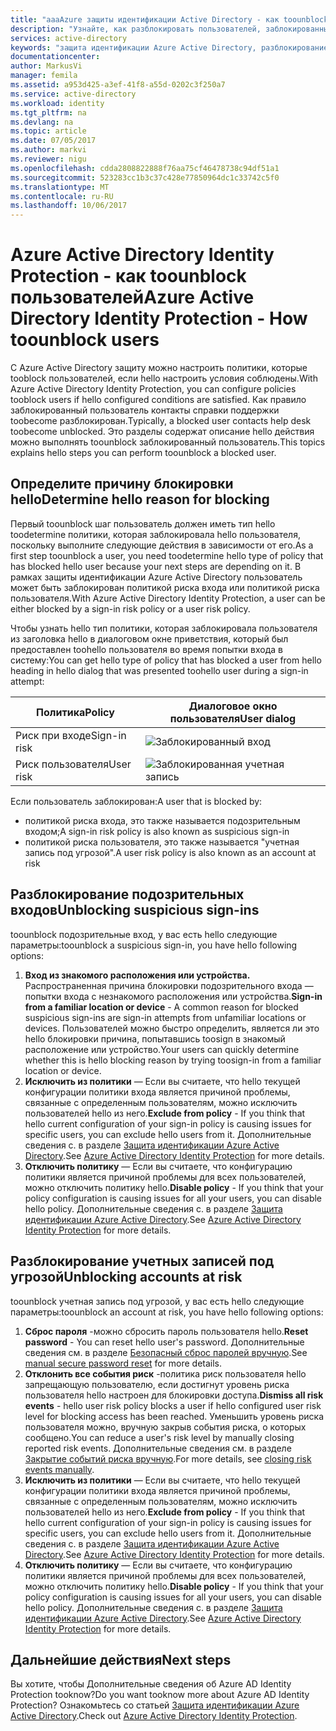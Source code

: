 ```yaml
---
title: "aaaAzure защиты идентификации Active Directory - как toounblock пользователей | Документы Microsoft"
description: "Узнайте, как разблокировать пользователей, заблокированных политикой защиты идентификации Azure Active Directory."
services: active-directory
keywords: "защита идентификации Azure Active Directory, разблокирование пользователей"
documentationcenter: 
author: MarkusVi
manager: femila
ms.assetid: a953d425-a3ef-41f8-a55d-0202c3f250a7
ms.service: active-directory
ms.workload: identity
ms.tgt_pltfrm: na
ms.devlang: na
ms.topic: article
ms.date: 07/05/2017
ms.author: markvi
ms.reviewer: nigu
ms.openlocfilehash: cdda2808822888f76aa75cf46478738c94df51a1
ms.sourcegitcommit: 523283cc1b3c37c428e77850964dc1c33742c5f0
ms.translationtype: MT
ms.contentlocale: ru-RU
ms.lasthandoff: 10/06/2017
---
```

# <a name="azure-active-directory-identity-protection---how-toounblock-users"></a><span data-ttu-id="e9c2a-104">Azure Active Directory Identity Protection - как toounblock пользователей</span><span class="sxs-lookup"><span data-stu-id="e9c2a-104">Azure Active Directory Identity Protection - How toounblock users</span></span>
<span data-ttu-id="e9c2a-105">С Azure Active Directory защиту можно настроить политики, которые tooblock пользователей, если hello настроить условия соблюдены.</span><span class="sxs-lookup"><span data-stu-id="e9c2a-105">With Azure Active Directory Identity Protection, you can configure policies tooblock users if hello configured conditions are satisfied.</span></span> <span data-ttu-id="e9c2a-106">Как правило заблокированный пользователь контакты справки поддержки toobecome разблокирован.</span><span class="sxs-lookup"><span data-stu-id="e9c2a-106">Typically, a blocked user contacts help desk toobecome unblocked.</span></span> <span data-ttu-id="e9c2a-107">Это разделы содержат описание hello действия можно выполнять toounblock заблокированный пользователь.</span><span class="sxs-lookup"><span data-stu-id="e9c2a-107">This topics explains hello steps you can perform toounblock a blocked user.</span></span>

## <a name="determine-hello-reason-for-blocking"></a><span data-ttu-id="e9c2a-108">Определите причину блокировки hello</span><span class="sxs-lookup"><span data-stu-id="e9c2a-108">Determine hello reason for blocking</span></span>
<span data-ttu-id="e9c2a-109">Первый toounblock шаг пользователь должен иметь тип hello toodetermine политики, которая заблокировала hello пользователя, поскольку выполните следующие действия в зависимости от его.</span><span class="sxs-lookup"><span data-stu-id="e9c2a-109">As a first step toounblock a user, you need toodetermine hello type of policy that has blocked hello user because your next steps are depending on it.</span></span>
<span data-ttu-id="e9c2a-110">В рамках защиты идентификации Azure Active Directory пользователь может быть заблокирован политикой риска входа или политикой риска пользователя.</span><span class="sxs-lookup"><span data-stu-id="e9c2a-110">With Azure Active Directory Identity Protection, a user can be either blocked by a sign-in risk policy or a user risk policy.</span></span>

<span data-ttu-id="e9c2a-111">Чтобы узнать hello тип политики, которая заблокировала пользователя из заголовка hello в диалоговом окне приветствия, который был предоставлен toohello пользователя во время попытки входа в систему:</span><span class="sxs-lookup"><span data-stu-id="e9c2a-111">You can get hello type of policy that has blocked a user from hello heading in hello dialog that was presented toohello user during a sign-in attempt:</span></span>

| <span data-ttu-id="e9c2a-112">Политика</span><span class="sxs-lookup"><span data-stu-id="e9c2a-112">Policy</span></span> | <span data-ttu-id="e9c2a-113">Диалоговое окно пользователя</span><span class="sxs-lookup"><span data-stu-id="e9c2a-113">User dialog</span></span> |
| --- | --- |
| <span data-ttu-id="e9c2a-114">Риск при входе</span><span class="sxs-lookup"><span data-stu-id="e9c2a-114">Sign-in risk</span></span> |![Заблокированный вход](./media/active-directory-identityprotection-unblock-howto/02.png) |
| <span data-ttu-id="e9c2a-116">Риск пользователя</span><span class="sxs-lookup"><span data-stu-id="e9c2a-116">User risk</span></span> |![Заблокированная учетная запись](./media/active-directory-identityprotection-unblock-howto/104.png) |

<span data-ttu-id="e9c2a-118">Если пользователь заблокирован:</span><span class="sxs-lookup"><span data-stu-id="e9c2a-118">A user that is blocked by:</span></span>

* <span data-ttu-id="e9c2a-119">политикой риска входа, это также называется подозрительным входом;</span><span class="sxs-lookup"><span data-stu-id="e9c2a-119">A sign-in risk policy is also known as suspicious sign-in</span></span>
* <span data-ttu-id="e9c2a-120">политикой риска пользователя, это также называется "учетная запись под угрозой".</span><span class="sxs-lookup"><span data-stu-id="e9c2a-120">A user risk policy is also known as an account at risk</span></span>

## <a name="unblocking-suspicious-sign-ins"></a><span data-ttu-id="e9c2a-121">Разблокирование подозрительных входов</span><span class="sxs-lookup"><span data-stu-id="e9c2a-121">Unblocking suspicious sign-ins</span></span>
<span data-ttu-id="e9c2a-122">toounblock подозрительные вход, у вас есть hello следующие параметры:</span><span class="sxs-lookup"><span data-stu-id="e9c2a-122">toounblock a suspicious sign-in, you have hello following options:</span></span>

1. <span data-ttu-id="e9c2a-123">**Вход из знакомого расположения или устройства.** Распространенная причина блокировки подозрительного входа — попытки входа с незнакомого расположения или устройства.</span><span class="sxs-lookup"><span data-stu-id="e9c2a-123">**Sign-in from a familiar location or device** - A common reason for blocked suspicious sign-ins are sign-in attempts from unfamiliar locations or devices.</span></span> <span data-ttu-id="e9c2a-124">Пользователей можно быстро определить, является ли это hello блокировки причина, попытавшись toosign в знакомый расположение или устройство.</span><span class="sxs-lookup"><span data-stu-id="e9c2a-124">Your users can quickly determine whether this is hello blocking reason by trying toosign-in from a familiar location or device.</span></span>
2. <span data-ttu-id="e9c2a-125">**Исключить из политики** — Если вы считаете, что hello текущей конфигурации политики входа является причиной проблемы, связанные с определенным пользователям, можно исключить пользователей hello из него.</span><span class="sxs-lookup"><span data-stu-id="e9c2a-125">**Exclude from policy** - If you think that hello current configuration of your sign-in policy is causing issues for specific users, you can exclude hello users from it.</span></span> <span data-ttu-id="e9c2a-126">Дополнительные сведения с. в разделе [Защита идентификации Azure Active Directory](active-directory-identityprotection.md).</span><span class="sxs-lookup"><span data-stu-id="e9c2a-126">See [Azure Active Directory Identity Protection](active-directory-identityprotection.md) for more details.</span></span>
3. <span data-ttu-id="e9c2a-127">**Отключить политику** — Если вы считаете, что конфигурацию политики является причиной проблемы для всех пользователей, можно отключить политику hello.</span><span class="sxs-lookup"><span data-stu-id="e9c2a-127">**Disable policy** - If you think that your policy configuration is causing issues for all your users, you can disable hello policy.</span></span> <span data-ttu-id="e9c2a-128">Дополнительные сведения с. в разделе [Защита идентификации Azure Active Directory](active-directory-identityprotection.md).</span><span class="sxs-lookup"><span data-stu-id="e9c2a-128">See [Azure Active Directory Identity Protection](active-directory-identityprotection.md) for more details.</span></span>

## <a name="unblocking-accounts-at-risk"></a><span data-ttu-id="e9c2a-129">Разблокирование учетных записей под угрозой</span><span class="sxs-lookup"><span data-stu-id="e9c2a-129">Unblocking accounts at risk</span></span>
<span data-ttu-id="e9c2a-130">toounblock учетная запись под угрозой, у вас есть hello следующие параметры:</span><span class="sxs-lookup"><span data-stu-id="e9c2a-130">toounblock an account at risk, you have hello following options:</span></span>

1. <span data-ttu-id="e9c2a-131">**Сброс пароля** -можно сбросить пароль пользователя hello.</span><span class="sxs-lookup"><span data-stu-id="e9c2a-131">**Reset password** - You can reset hello user's password.</span></span> <span data-ttu-id="e9c2a-132">Дополнительные сведения см. в разделе [Безопасный сброс паролей вручную](active-directory-identityprotection.md#manual-secure-password-reset).</span><span class="sxs-lookup"><span data-stu-id="e9c2a-132">See [manual secure password reset](active-directory-identityprotection.md#manual-secure-password-reset) for more details.</span></span>
2. <span data-ttu-id="e9c2a-133">**Отклонить все события риск** -политика риск пользователя hello запрещающую пользователю, если достигнут уровень риска пользователя hello настроен для блокировки доступа.</span><span class="sxs-lookup"><span data-stu-id="e9c2a-133">**Dismiss all risk events** - hello user risk policy blocks a user if hello configured user risk level for blocking access has been reached.</span></span> <span data-ttu-id="e9c2a-134">Уменьшить уровень риска пользователя можно, вручную закрыв события риска, о которых сообщено.</span><span class="sxs-lookup"><span data-stu-id="e9c2a-134">You can reduce a user's risk level by manually closing reported risk events.</span></span> <span data-ttu-id="e9c2a-135">Дополнительные сведения см. в разделе [Закрытие событий риска вручную](active-directory-identityprotection.md#closing-risk-events-manually).</span><span class="sxs-lookup"><span data-stu-id="e9c2a-135">For more details, see [closing risk events manually](active-directory-identityprotection.md#closing-risk-events-manually).</span></span>
3. <span data-ttu-id="e9c2a-136">**Исключить из политики** — Если вы считаете, что hello текущей конфигурации политики входа является причиной проблемы, связанные с определенным пользователям, можно исключить пользователей hello из него.</span><span class="sxs-lookup"><span data-stu-id="e9c2a-136">**Exclude from policy** - If you think that hello current configuration of your sign-in policy is causing issues for specific users, you can exclude hello users from it.</span></span> <span data-ttu-id="e9c2a-137">Дополнительные сведения с. в разделе [Защита идентификации Azure Active Directory](active-directory-identityprotection.md).</span><span class="sxs-lookup"><span data-stu-id="e9c2a-137">See [Azure Active Directory Identity Protection](active-directory-identityprotection.md) for more details.</span></span>
4. <span data-ttu-id="e9c2a-138">**Отключить политику** — Если вы считаете, что конфигурацию политики является причиной проблемы для всех пользователей, можно отключить политику hello.</span><span class="sxs-lookup"><span data-stu-id="e9c2a-138">**Disable policy** - If you think that your policy configuration is causing issues for all your users, you can disable hello policy.</span></span> <span data-ttu-id="e9c2a-139">Дополнительные сведения с. в разделе [Защита идентификации Azure Active Directory](active-directory-identityprotection.md).</span><span class="sxs-lookup"><span data-stu-id="e9c2a-139">See [Azure Active Directory Identity Protection](active-directory-identityprotection.md) for more details.</span></span>

## <a name="next-steps"></a><span data-ttu-id="e9c2a-140">Дальнейшие действия</span><span class="sxs-lookup"><span data-stu-id="e9c2a-140">Next steps</span></span>
 <span data-ttu-id="e9c2a-141">Вы хотите, чтобы Дополнительные сведения об Azure AD Identity Protection tooknow?</span><span class="sxs-lookup"><span data-stu-id="e9c2a-141">Do you want tooknow more about Azure AD Identity Protection?</span></span> <span data-ttu-id="e9c2a-142">Ознакомьтесь со статьей [Защита идентификации Azure Active Directory](active-directory-identityprotection.md).</span><span class="sxs-lookup"><span data-stu-id="e9c2a-142">Check out [Azure Active Directory Identity Protection](active-directory-identityprotection.md).</span></span>

